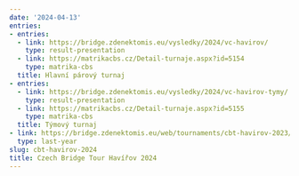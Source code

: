 ```yaml
---
date: '2024-04-13'
entries:
- entries:
  - link: https://bridge.zdenektomis.eu/vysledky/2024/vc-havirov/
    type: result-presentation
  - link: https://matrikacbs.cz/Detail-turnaje.aspx?id=5154
    type: matrika-cbs
  title: Hlavní párový turnaj
- entries:
  - link: https://bridge.zdenektomis.eu/vysledky/2024/vc-havirov-tymy/
    type: result-presentation
  - link: https://matrikacbs.cz/Detail-turnaje.aspx?id=5155
    type: matrika-cbs
  title: Týmový turnaj
- link: https://bridge.zdenektomis.eu/web/tournaments/cbt-havirov-2023/
  type: last-year
slug: cbt-havirov-2024
title: Czech Bridge Tour Havířov 2024
---
```


